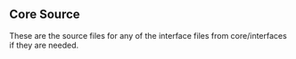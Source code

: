 ## Core Source
These are the source files for any of the interface files from core/interfaces if they are needed.